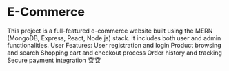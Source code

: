 # E-Commerce
This project is a full-featured e-commerce website built using the MERN (MongoDB, Express, React, Node.js) stack. It includes both user and admin functionalities. User Features: User registration and login Product browsing and search Shopping cart and checkout process Order history and tracking Secure payment integration
🏆🏆
